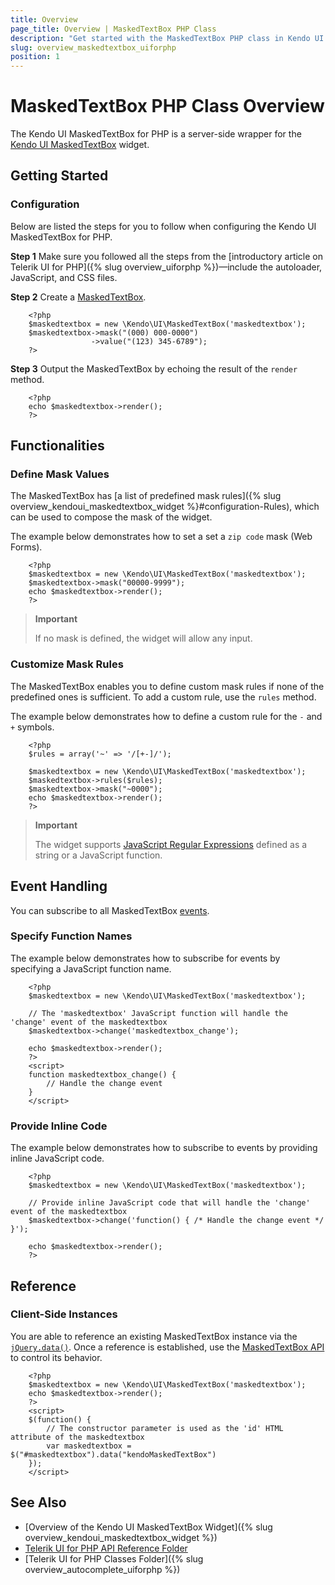 ```yaml
---
title: Overview
page_title: Overview | MaskedTextBox PHP Class
description: "Get started with the MaskedTextBox PHP class in Kendo UI."
slug: overview_maskedtextbox_uiforphp
position: 1
---
```


# MaskedTextBox PHP Class Overview

The Kendo UI MaskedTextBox for PHP is a server-side wrapper for the [Kendo UI MaskedTextBox](/api/javascript/ui/maskedtextbox) widget.

## Getting Started

### Configuration

Below are listed the steps for you to follow when configuring the Kendo UI MaskedTextBox for PHP.

**Step 1** Make sure you followed all the steps from the [introductory article on Telerik UI for PHP]({% slug overview_uiforphp %})&mdash;include the autoloader, JavaScript, and CSS files.

**Step 2** Create a [MaskedTextBox](/api/php/Kendo/UI/MaskedTextBox).



        <?php
        $maskedtextbox = new \Kendo\UI\MaskedTextBox('maskedtextbox');
        $maskedtextbox->mask("(000) 000-0000")
                      ->value("(123) 345-6789");
        ?>

**Step 3** Output the MaskedTextBox by echoing the result of the `render` method.



        <?php
        echo $maskedtextbox->render();
        ?>

## Functionalities

### Define Mask Values

The MaskedTextBox has [a list of predefined mask rules]({% slug overview_kendoui_maskedtextbox_widget %}#configuration-Rules), which can be used to compose the mask of the widget.

The example below demonstrates how to set a set a `zip code` mask (Web Forms).



        <?php
        $maskedtextbox = new \Kendo\UI\MaskedTextBox('maskedtextbox');
        $maskedtextbox->mask("00000-9999");
        echo $maskedtextbox->render();
        ?>

> **Important**
>
> If no mask is defined, the widget will allow any input.

### Customize Mask Rules

The MaskedTextBox enables you to define custom mask rules if none of the predefined ones is sufficient. To add a custom rule, use the `rules` method.

The example below demonstrates how to define a custom rule for the `-` and `+` symbols.



        <?php
        $rules = array('~' => '/[+-]/');

        $maskedtextbox = new \Kendo\UI\MaskedTextBox('maskedtextbox');
        $maskedtextbox->rules($rules);
        $maskedtextbox->mask("~0000");
        echo $maskedtextbox->render();
        ?>

> **Important**
>
> The widget supports [JavaScript Regular Expressions](https://developer.mozilla.org/en-US/docs/Web/JavaScript/Guide/Regular_Expressions) defined as a string or a JavaScript function.

## Event Handling

You can subscribe to all MaskedTextBox [events](/api/javascript/ui/maskedtextbox#events).

### Specify Function Names

The example below demonstrates how to subscribe for events by specifying a JavaScript function name.



        <?php
        $maskedtextbox = new \Kendo\UI\MaskedTextBox('maskedtextbox');

        // The 'maskedtextbox' JavaScript function will handle the 'change' event of the maskedtextbox
        $maskedtextbox->change('maskedtextbox_change');

        echo $maskedtextbox->render();
        ?>
        <script>
        function maskedtextbox_change() {
            // Handle the change event
        }
        </script>

### Provide Inline Code

The example below demonstrates how to subscribe to events by providing inline JavaScript code.



        <?php
        $maskedtextbox = new \Kendo\UI\MaskedTextBox('maskedtextbox');

        // Provide inline JavaScript code that will handle the 'change' event of the maskedtextbox
        $maskedtextbox->change('function() { /* Handle the change event */ }');

        echo $maskedtextbox->render();
        ?>
<!--*-->
## Reference

### Client-Side Instances

You are able to reference an existing MaskedTextBox instance via the [`jQuery.data()`](https://api.jquery.com/jQuery.data/). Once a reference is established, use the [MaskedTextBox API](/api/javascript/ui/maskedtextbox#methods) to control its behavior.



        <?php
        $maskedtextbox = new \Kendo\UI\MaskedTextBox('maskedtextbox');
        echo $maskedtextbox->render();
        ?>
        <script>
        $(function() {
            // The constructor parameter is used as the 'id' HTML attribute of the maskedtextbox
            var maskedtextbox = $("#maskedtextbox").data("kendoMaskedTextBox")
        });
        </script>

## See Also

* [Overview of the Kendo UI MaskedTextBox Widget]({% slug overview_kendoui_maskedtextbox_widget %})
* [Telerik UI for PHP API Reference Folder](/api/php/Kendo/UI/AutoComplete)
* [Telerik UI for PHP Classes Folder]({% slug overview_autocomplete_uiforphp %})
